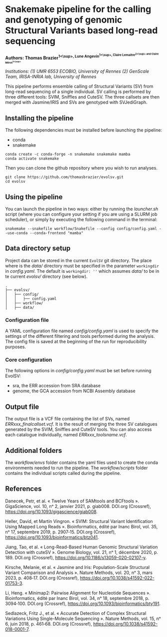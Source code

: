 # Snakemake pipeline for the calling and genotyping of genomic Structural Variants based long-read sequencing

**Authors: Thomas Brazier<sup>1<\sup>, Lune Angevin<sup>1<\sup>, Claire Lemaitre<sup>2<\sup> and Claire Mérot<sup>1<\sup>**

*Institutions: (1) UMR 6553 ECOBIO, University of Rennes (2) GenScale Team, IRISA-INRIA lab, University of Rennes*

This pipeline performs ensemble calling of Structural Variants (SV) from long-read sequencing of a single individual. SV calling is performed by three different tools: SVIM, Sniffles and CuteSV. The three callsets are then merged with Jasmine/IRIS and SVs are genotyped with SVJediGraph.



## Installing the pipeline

The following dependencies must be installed before launching the pipeline:
* conda
* snakemake

```
conda create -c conda-forge -n snakemake snakemake mamba
conda activate snakemake
```

Then you can clone the github repository where you wish to run analyses.

```
git clone https://github.com/thomasbrazier/evolsv.git
cd evolsv
```

## Using the pipeline

You can launch the pipeline in two ways: either by running the *launcher.sh* script (where you can configure your setting if you are using a SLURM job scheduler), or simply by executing the following command in the terminal:

```
snakemake --snakefile workflow/Snakefile --config config/config.yaml --use-conda --conda-frontend "mamba"
```

## Data directory setup

Project data can be stored in the current `EvolSV` git directory. The place where is the *data/* directory must be specified in the parameter `workingdir` in *config.yaml*. The default is `workingdir: ''` which assumes *data/* to be in te current *evolsv/* directory (see below).

```
.
├── evolsv/
│   ├── config/
│   │   ├── config.yaml
│   ├── workflow/
│   ├── data/
```


### Configuration file

A YAML configuration file named *config/config.yaml* is used to specify the settings of the different filtering and tools performed during the analysis. The config file is saved at the beginning of the run for reproducibility purposes.


### Core configuration

The following options in *config/config.yaml* must be set before running EvolSV:
* sra, the ERR accession from SRA database
* genome, the GCA accession from NCBI Assembly database


## Output file

The output file is a VCF file containing the list of SVs, named *ERRxxx_finalcallset.vcf*. It is the result of merging the three SV catalogues generated by the SVIM, Sniffles and CuteSV tools. You can also access each catalogue individually, named *ERRxxx_toolsname.vcf*.


## Additional folders

The *workflow/envs* folder contains the yaml files used to create the conda environments needed to run the pipeline. The *workflow/scripts* folder contains the individual scripts called during the pipeline.


## References

Danecek, Petr, et al. « Twelve Years of SAMtools and BCFtools ». GigaScience, vol. 10, nᵒ 2, janvier 2021, p. giab008. DOI.org (Crossref), https://doi.org/10.1093/gigascience/giab008.

Heller, David, et Martin Vingron. « SVIM: Structural Variant Identification Using Mapped Long Reads ». Bioinformatics, édité par Inanc Birol, vol. 35, nᵒ 17, septembre 2019, p. 2907‑15. DOI.org (Crossref), https://doi.org/10.1093/bioinformatics/btz041.

Jiang, Tao, et al. « Long-Read-Based Human Genomic Structural Variation Detection with cuteSV ». Genome Biology, vol. 21, nᵒ 1, décembre 2020, p. 189. DOI.org (Crossref), https://doi.org/10.1186/s13059-020-02107-y.

Kirsche, Melanie, et al. « Jasmine and Iris: Population-Scale Structural Variant Comparison and Analysis ». Nature Methods, vol. 20, nᵒ 3, mars 2023, p. 408‑17. DOI.org (Crossref), https://doi.org/10.1038/s41592-022-01753-3.

Li, Heng. « Minimap2: Pairwise Alignment for Nucleotide Sequences ». Bioinformatics, édité par Inanc Birol, vol. 34, nᵒ 18, septembre 2018, p. 3094‑100. DOI.org (Crossref), https://doi.org/10.1093/bioinformatics/bty191.

Sedlazeck, Fritz J., et al. « Accurate Detection of Complex Structural Variations Using Single-Molecule Sequencing ». Nature Methods, vol. 15, nᵒ 6, juin 2018, p. 461‑68. DOI.org (Crossref), https://doi.org/10.1038/s41592-018-0001-7.
